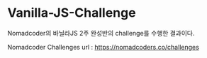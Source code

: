 # Vanilla-JS-Challenge

Nomadcoder의 바닐라JS 2주 완성반의 challenge를 수행한 결과이다.

Nomadcoder Challenges url : https://nomadcoders.co/challenges